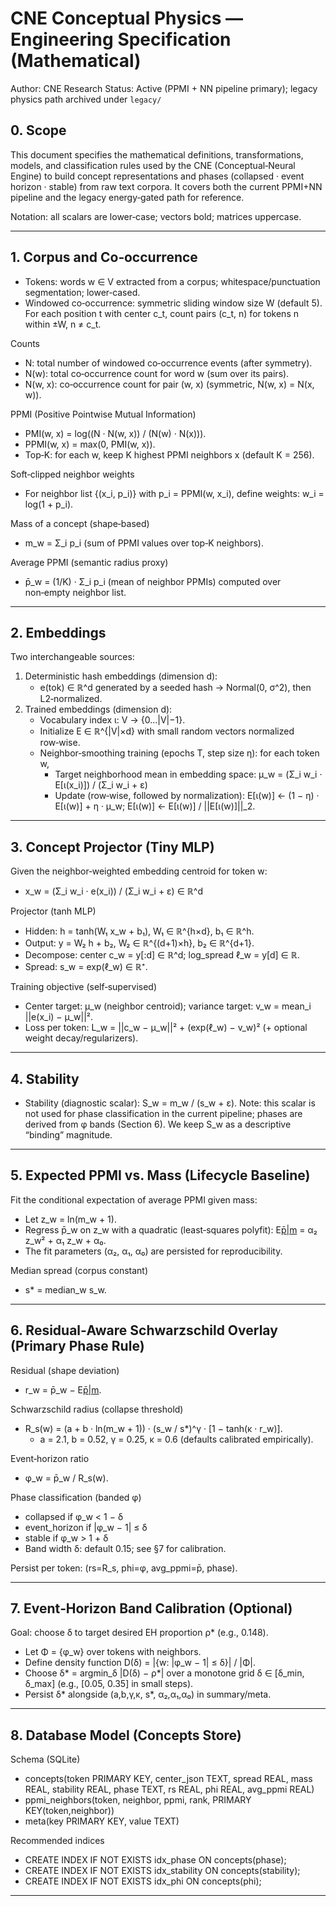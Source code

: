 # CNE Conceptual Physics — Engineering Specification (Mathematical)

Author: CNE Research
Status: Active (PPMI + NN pipeline primary); legacy physics path archived under `legacy/`

## 0. Scope
This document specifies the mathematical definitions, transformations, models, and classification rules used by the CNE (Conceptual‑Neural Engine) to build concept representations and phases (collapsed · event horizon · stable) from raw text corpora. It covers both the current PPMI+NN pipeline and the legacy energy‑gated path for reference.

Notation: all scalars are lower‑case; vectors bold; matrices uppercase.

---

## 1. Corpus and Co‑occurrence

- Tokens: words w ∈ V extracted from a corpus; whitespace/punctuation segmentation; lower‑cased.
- Windowed co‑occurrence: symmetric sliding window size W (default 5). For each position t with center c_t, count pairs (c_t, n) for tokens n within ±W, n ≠ c_t.

Counts
- N: total number of windowed co‑occurrence events (after symmetry).
- N(w): total co‑occurrence count for word w (sum over its pairs).
- N(w, x): co‑occurrence count for pair (w, x) (symmetric, N(w, x) = N(x, w)).

PPMI (Positive Pointwise Mutual Information)
- PMI(w, x) = log((N · N(w, x)) / (N(w) · N(x))).
- PPMI(w, x) = max(0, PMI(w, x)).
- Top‑K: for each w, keep K highest PPMI neighbors x (default K = 256).

Soft‑clipped neighbor weights
- For neighbor list {(x_i, p_i)} with p_i = PPMI(w, x_i), define weights:
  w_i = log(1 + p_i).

Mass of a concept (shape‑based)
- m_w = Σ_i p_i (sum of PPMI values over top‑K neighbors).

Average PPMI (semantic radius proxy)
- p̄_w = (1/K) · Σ_i p_i (mean of neighbor PPMIs) computed over non‑empty neighbor list.

---

## 2. Embeddings

Two interchangeable sources:
1) Deterministic hash embeddings (dimension d):
   - e(tok) ∈ ℝ^d generated by a seeded hash → Normal(0, σ^2), then L2‑normalized.
2) Trained embeddings (dimension d):
   - Vocabulary index ι: V → {0…|V|−1}.
   - Initialize E ∈ ℝ^{|V|×d} with small random vectors normalized row‑wise.
   - Neighbor‑smoothing training (epochs T, step size η): for each token w,
     - Target neighborhood mean in embedding space:
       μ_w = (Σ_i w_i · E[ι(x_i)]) / (Σ_i w_i + ε)
     - Update (row‑wise, followed by normalization):
       E[ι(w)] ← (1 − η) · E[ι(w)] + η · μ_w;  E[ι(w)] ← E[ι(w)] / ||E[ι(w)]||_2.

---

## 3. Concept Projector (Tiny MLP)

Given the neighbor‑weighted embedding centroid for token w:
- x_w = (Σ_i w_i · e(x_i)) / (Σ_i w_i + ε)  ∈ ℝ^d

Projector (tanh MLP)
- Hidden: h = tanh(W₁ x_w + b₁), W₁ ∈ ℝ^{h×d}, b₁ ∈ ℝ^h.
- Output: y = W₂ h + b₂, W₂ ∈ ℝ^{(d+1)×h}, b₂ ∈ ℝ^{d+1}.
- Decompose: center c_w = y[:d] ∈ ℝ^d; log_spread ℓ_w = y[d] ∈ ℝ.
- Spread: s_w = exp(ℓ_w) ∈ ℝ⁺.

Training objective (self‑supervised)
- Center target: μ_w (neighbor centroid); variance target:
  v_w = mean_i ||e(x_i) − μ_w||².
- Loss per token:
  L_w = ||c_w − μ_w||² + (exp(ℓ_w) − v_w)²  (+ optional weight decay/regularizers).

---

## 4. Stability

- Stability (diagnostic scalar):  S_w = m_w / (s_w + ε).
Note: this scalar is not used for phase classification in the current pipeline; phases are derived from φ bands (Section 6). We keep S_w as a descriptive “binding” magnitude.

---

## 5. Expected PPMI vs. Mass (Lifecycle Baseline)

Fit the conditional expectation of average PPMI given mass:
- Let z_w = ln(m_w + 1).
- Regress p̄_w on z_w with a quadratic (least‑squares polyfit):
  E[p̄|m](w) = α₂ z_w² + α₁ z_w + α₀.
- The fit parameters (α₂, α₁, α₀) are persisted for reproducibility.

Median spread (corpus constant)
- s* = median_w s_w.

---

## 6. Residual‑Aware Schwarzschild Overlay (Primary Phase Rule)

Residual (shape deviation)
- r_w = p̄_w − E[p̄|m](w).

Schwarzschild radius (collapse threshold)
- R_s(w) = (a + b · ln(m_w + 1)) · (s_w / s*)^γ · [1 − tanh(κ · r_w)].
  - a = 2.1, b = 0.52, γ = 0.25, κ = 0.6 (defaults calibrated empirically).

Event‑horizon ratio
- φ_w = p̄_w / R_s(w).

Phase classification (banded φ)
- collapsed       if  φ_w < 1 − δ
- event_horizon   if  |φ_w − 1| ≤ δ
- stable          if  φ_w > 1 + δ
- Band width δ: default 0.15; see §7 for calibration.

Persist per token: (rs=R_s, phi=φ, avg_ppmi=p̄, phase).

---

## 7. Event‑Horizon Band Calibration (Optional)

Goal: choose δ to target desired EH proportion ρ* (e.g., 0.148).
- Let Φ = {φ_w} over tokens with neighbors.
- Define density function D(δ) = |{w: |φ_w − 1| ≤ δ}| / |Φ|.
- Choose δ* = argmin_δ |D(δ) − ρ*| over a monotone grid δ ∈ [δ_min, δ_max] (e.g., [0.05, 0.35] in small steps).
- Persist δ* alongside (a,b,γ,κ, s*, α₂,α₁,α₀) in summary/meta.

---

## 8. Database Model (Concepts Store)

Schema (SQLite)
- concepts(token PRIMARY KEY,
  center_json TEXT, spread REAL, mass REAL,
  stability REAL, phase TEXT,
  rs REAL, phi REAL, avg_ppmi REAL)
- ppmi_neighbors(token, neighbor, ppmi, rank, PRIMARY KEY(token,neighbor))
- meta(key PRIMARY KEY, value TEXT)

Recommended indices
- CREATE INDEX IF NOT EXISTS idx_phase ON concepts(phase);
- CREATE INDEX IF NOT EXISTS idx_stability ON concepts(stability);
- CREATE INDEX IF NOT EXISTS idx_phi ON concepts(phi);

---

